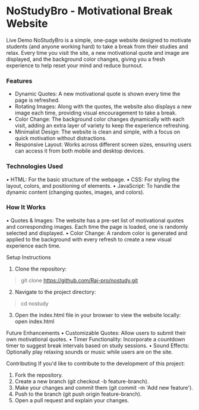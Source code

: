 # NoStudyBro - Motivational Break Website
Live Demo
NoStudyBro is a simple, one-page website designed to motivate students (and anyone working hard) to take a break from their studies and relax. Every time you visit the site, a new motivational quote and image are displayed, and the background color changes, giving you a fresh experience to help reset your mind and reduce burnout.

### Features
-	Dynamic Quotes: A new motivational quote is shown every time the page is refreshed.
-	Rotating Images: Along with the quotes, the website also displays a new image each time, providing visual encouragement to take a break.
-	Color Change: The background color changes dynamically with each visit, adding an extra layer of variety to keep the experience refreshing.
-	Minimalist Design: The website is clean and simple, with a focus on quick motivation without distractions.
-	Responsive Layout: Works across different screen sizes, ensuring users can access it from both mobile and desktop devices.

### Technologies Used
•	HTML: For the basic structure of the webpage.
•	CSS: For styling the layout, colors, and positioning of elements.
•	JavaScript: To handle the dynamic content (changing quotes, images, and colors).

### How It Works
•	Quotes & Images: The website has a pre-set list of motivational quotes and corresponding images. Each time the page is loaded, one is randomly selected and displayed.
•	Color Change: A random color is generated and applied to the background with every refresh to create a new visual experience each time.

Setup Instructions
1.	Clone the repository:
> git clone https://github.com/Raj-pro/nostudy.git
2.	Navigate to the project directory:
>cd nostudy
3.	Open the index.html file in your browser to view the website locally:
open index.html

Future Enhancements
•	Customizable Quotes: Allow users to submit their own motivational quotes.
•	Timer Functionality: Incorporate a countdown timer to suggest break intervals based on study sessions.
•	Sound Effects: Optionally play relaxing sounds or music while users are on the site.

Contributing
If you'd like to contribute to the development of this project:
1.	Fork the repository.
2.	Create a new branch (git checkout -b feature-branch).
3.	Make your changes and commit them (git commit -m 'Add new feature').
4.	Push to the branch (git push origin feature-branch).
5.	Open a pull request and explain your changes.

